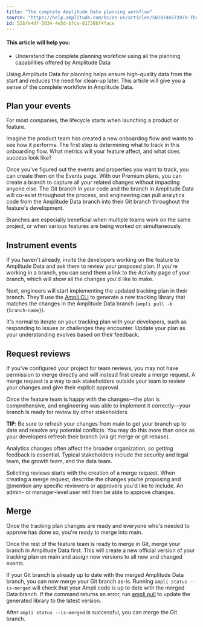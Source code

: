 ```yaml
---
title: "The complete Amplitude Data planning workflow"
source: "https://help.amplitude.com/hc/en-us/articles/5078746573979-The-complete-Amplitude-Data-planning-workflow"
id: 52bfe4df-5034-4e5d-bfce-81736bf4face
---
```


#### This article will help you:

* Understand the complete planning workflow using all the planning capabilities offered by Amplitude Data

Using Amplitude Data for planning helps ensure high-quality data from the start and reduces the need for clean-up later. This article will give you a sense of the complete workflow in Amplitude Data.

## Plan your events

For most companies, the lifecycle starts when launching a product or feature.

Imagine the product team has created a new onboarding flow and wants to see how it performs. The first step is determining what to track in this onboarding flow. What metrics will your feature affect, and what does success look like?

Once you've figured out the events and properties you want to track, you can create them on the Events page. With our Premium plans, you can create a branch to capture all your related changes without impacting anyone else. The Git branch in your code and the branch in Amplitude Data will co-exist throughout the process, and engineering can pull analytics code from the Amplitude Data branch into their Git branch throughout the feature's development.

Branches are especially beneficial when multiple teams work on the same project, or when various features are being worked on simultaneously.

## Instrument events

If you haven't already, invite the developers working on the feature to Amplitude Data and ask them to review your proposed plan. If you're working in a branch, you can send them a link to the Activity page of your branch, which will show all the changes you'd like to make.

Next, engineers will start implementing the updated tracking plan in their branch. They'll use the [Ampli CLI](https://www.docs.developers.amplitude.com/data/ampli/cli/) to generate a new tracking library that matches the changes in the Amplitude Data branch (`ampli pull -b {branch-name}`).

It's normal to iterate on your tracking plan with your developers, such as responding to issues or challenges they encounter. Update your plan as your understanding evolves based on their feedback.

## Request reviews

If you've configured your project for team reviews, you may not have permission to merge directly and will instead first create a merge request. A merge request is a way to ask stakeholders outside your team to review your changes and give their explicit approval.

Once the feature team is happy with the changes—the plan is comprehensive, and engineering was able to implement it correctly—your branch is ready for review by other stakeholders.

**TIP**: Be sure to refresh your changes from main to get your branch up to date and resolve any potential conflicts. You may do this more than once as your developers refresh their branch (via git merge or git rebase).

Analytics changes often affect the broader organization, so getting feedback is essential. Typical stakeholders include the security and legal team, the growth team, and the data team.

Soliciting reviews starts with the creation of a merge request. When creating a merge request, describe the changes you're proposing and @mention any specific reviewers or approvers you'd like to include. An admin- or manager-level user will then be able to approve changes.

## Merge

Once the tracking plan changes are ready and everyone who's needed to approve has done so, you're ready to merge into main.

Once the rest of the feature team is ready to merge in Git, merge your branch in Amplitude Data first. This will create a new official version of your tracking plan on main and assign new versions to all new and changed events.

If your Git branch is already up to date with the merged Amplitude Data branch, you can now merge your Git branch as-is. Running `ampli status --is-merged` will check that your Ampli code is up to date with the merged Data branch. If the command returns an error, run [ampli pull](https://www.docs.developers.amplitude.com/data/sdks/ampli-overview/#generate-the-ampli-wrapper-with-ampli-pull) to update the generated library to the latest version.

After `ampli status --is-merged` is successful, you can merge the Git branch.
